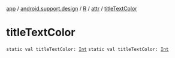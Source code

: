 [app](../../../index.md) / [android.support.design](../../index.md) / [R](../index.md) / [attr](index.md) / [titleTextColor](.)

# titleTextColor

`static val titleTextColor: `[`Int`](https://kotlinlang.org/api/latest/jvm/stdlib/kotlin/-int/index.html)
`static val titleTextColor: `[`Int`](https://kotlinlang.org/api/latest/jvm/stdlib/kotlin/-int/index.html)